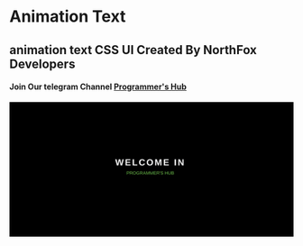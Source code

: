 # Animation Text

## animation text CSS UI Created By NorthFox Developers

#### Join Our telegram Channel [Programmer's Hub](http://t.me/ProgHub09)

![GIF](https://github.com/princu09/animation_text/blob/master/Animation%20Text.gif?raw=true)
